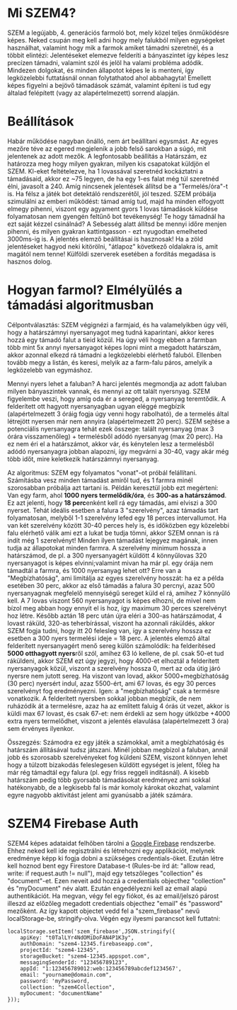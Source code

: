 # Mi SZEM4?

SZEM a legújabb, 4. generációs farmoló bot, mely közel teljes önműködésre képes. Neked csupán meg kell adni hogy mely falukból milyen egységeket használhat, valamint hogy mik a farmok amiket támadni szeretnél, és a többit elintézi: Jelentéseket elemezve felderíti a bányaszintet így képes lesz precízen támadni, valamint szól és jelöl ha valami probléma adódik. Mindezen dolgokat, és minden állapotot képes le is menteni, így legközelebbi futtatásnál onnan folytathatod ahol abbahagyta!
Emellett képes figyelni a bejövő támadások számát, valamint építeni is tud egy általad felépített (vagy az alapértelmezett) sorrend alapján.

# Beállítások

Habár működése nagyban önálló, nem árt beállítani egysmást. Az egyes mezőre téve az egered megjelenik a jobb felső sarokban a súgó, mit jelentenek az adott mezők. A legfontosabb beállítás a Határszám, ez határozza meg hogy milyen gyakran, milyen kis csapatokat küldjön el SZEM. Kl-eket feltételezve, ha 1 lovassával szeretnéd kockáztatni a támadásaid, akkor ez ~75 legyen, de ha egy 1-es falat még túl szeretnéd élni, javasolt a 240. Amíg nincsenek jelentések állítsd be a "Termelés/óra"-t is.
Ha félsz a játék bot detektáló rendszerétől, jól teszed. SZEM próbálja szimulálni az emberi működést: támad amíg tud, majd ha minden elfogyott elmegy pihenni, viszont egy agyament gyors 1 lovas támadások küldése folyamatosan nem gyengén feltűnő bot tevékenység! Te hogy támadnál ha ezt saját kézzel csinálnád? A Sebesség alatt állítsd be mennyi időre menjen pihenni, és milyen gyakran kattintgasson - ezt nyugodtan emelheted 3000ms-ig is.
A jelentés elemző beállításai is hasznosak! Ha a zöld jelentéseket hagyod neki kitörölni, "átlapoz" következő oldalakra is, amit magától nem tenne! Külföldi szerverek esetében a fordítás megadása is hasznos dolog.

# Hogyan farmol? Elmélyülés a támadási algoritmusban

Célpontválasztás: SZEM végignézi a farmjaid, és ha valamelyikben úgy véli, hogy a határszámnyi nyersanyagot meg tudná kaparintani, akkor keres hozzá egy támadó falut a tieid közül. Ha úgy véli hogy ebben a farmban több mint 5x annyi nyersanyagot képes lopni mint a megadott határszám, akkor azonnal elkezd rá támadni a legközelebbi elérhető faluból. Ellenben tovább megy a listán, és keresi, melyik az a farm-falu páros, amelyik a legközelebb van egymáshoz.

Mennyi nyers lehet a faluban? A harci jelentés megmondja az adott faluban milyen bányaszintek vannak, és mennyi az ott talált nyersnyag. SZEM figyelembe veszi, hogy amíg oda ér a sereged, a nyersanyag teremtődik. A felderített ott hagyott nyersanyagban ugyan eléggé megbízik (alapértelmezett 3 óráig fogja úgy venni hogy rabolható), de a termelés által létrejött nyersen már nem annyira (alapértelmezett 20 perc). SZEM sejtése a potenciális nyersanyagra tehát ezek összege: talált nyersanyag (max 3 órára visszamenőleg) + termelésből adódó nyersanyag (max 20 perc). Ha ez nem éri el a határszámot, akkor vár, és kénytelen lesz a termelésből adódó nyersanyagra jobban alapozni, így megvárni a 30-40, vagy akár még több időt, mire keletkezik határszámnyi nyersanyag.

Az algoritmus: SZEM egy folyamatos "vonat"-ot próbál felállítani. Számításba vesz minden támadást amiről tud, és 1 farmra minél szorosabban próbálja azt tartani is. Példán keresztül jobb ezt megérteni: Van egy farm, ahol **1000 nyers termelődik/óra**, és **300-as a határszámod**. Ez azt jelenti, hogy **18 perc**enként kell rá egy támadás, ami elviszi a 300 nyerset. Tehát ideális esetben a falura 3 "szerelvény", azaz támadás tart folyamatosan, melyből 1-1 szerelvény lefed egy 18 perces intervallumot. Ha van két szerelvény között 30-40 perces hely is, és időközben egy közelebbi falu elérhető válik ami ezt a lukat be tudja tömni, akkor SZEM onnan is rá indít még 1 szerelvényt! Minden ilyen támadást lejegyez magának, innen tudja az állapotokat minden farmra. A szerelvény minimum hossza a határszámod, de pl. a 300 nyersanyagért küldött 4 könnyűlovas 320 nyersanyagot is képes elvinni;valamint mivan ha már pl. egy órája nem támadtál a farmra, és 1000 nyersanyag lehet ott? Erre van a "Megbízhatóság", ami limitálja az egyes szerelvény hosszát: ha ez a példa esetében 30 perc, akkor az első támadás a falura 30 percnyi, azaz 500 nyersanyagnak megfelelő mennyiségű sereget küld el rá, amihez 7 könnyűló kell. A 7 lovas viszont 560 nyersanyagot is képes elhozni, de mivel nem bízol meg abban hogy ennyit el is hoz, így maximum 30 perces szerelvényt hoz létre. Később aztán 18 perc után újra eléri a 300-as határszámodat, 4 lovast ráküld, 320-as teherbírással, viszont ha azonnali ráküldés, akkor SZEM fogja tudni, hogy itt 20 felesleg van, így a szerelvény hossza ez esetben a 300 nyers termelési ideje = 18 perc. A jelentés elemző által felderített nyersanyagért menő sereg külön számolódik: ha felderítésed **5000 otthagyott nyers**ről szól, amihez 63 ló kellene, de pl. csak 50-et tud ráküldeni, akkor SZEM ezt úgy jegyzi, hogy 4000-et elhoztál a felderített nyersanyagok közül, viszont a szerelvény hossza 0, mert az oda útig járó nyersre nem jutott sereg. Ha viszont van lovad, akkor 5000+megbízhatóság (30 perc) nyersért indul, azaz 5500-ért, ami 67 lovas, és egy 30 perces szerelvényt fog eredményezni. Igen: a "megbízhatóság" csak a termésre vonatkozik. A felderített nyersben sokkal jobban megbízik, de nem ruházódik át a termelésre, azaz ha az említett faluig 4 órás út vezet, akkor is küldi max 67 lovast,  és csak 67-et: nem érdekli az sem hogy útközbe +4000 extra nyers termelődhet, viszont a jelentés elavulása (alapértelmezett 3 óra) sem érvényes ilyenkor.

Összegzés: Számodra ez egy játék a számokkal, amit a megbízhatóság és határszám állításával tudsz játszani. Minél jobban megbízol a faluban, annál jobb és szorosabb szerelvényeket fog küldeni SZEM, viszont könnyen lehet hogy a túlzott bizakodás feleslegesen küldött egységet is jelent, főleg ha már rég támadtál egy falura (pl. egy friss reggeli indításnál). A kisebb határszám pedig több gyorsabb támadásokat eredményez ami sokkal hatékonyabb, de a legkisebb fal is már komoly károkat okozhat, valamint egyre nagyobb aktivitást jelent ami gyanúsabb a játék számára.

# SZEM4 Firebase Auth
SZEM4 képes adataidat felhőben tárolni a [Google Firebase](https://console.firebase.google.com/u/0/) rendszerbe. Ehhez neked kell ide regisztrálni és létrehozni egy applikációt, melynek eredménye képp ki fogja dobni a szükséges credentials-öket.
Ezután létre kell hoznod bent egy Firestore Database-t (Rules-be írd át: "allow read, write: if request.auth != null"), majd egy tetszőleges "collection" és "document"-et. Ezen neveit add hozzá a credentials objecthez "collection" és "myDocument" név alatt.
Ezután engedélyezni kell az email alapú authentikációt. Ha megvan, végy fel egy fiókot, és az email/jelszó párost illeszd az előzőleg megadott credentials objecthez "email" és "password" mezőként.
Az így kapott objectet vedd fel a "szem_firebase" nevű localStorage-be, stringify-olva. Végén egy ilyesmi parancsot kell futtatni:
```
localStorage.setItem('szem_firebase',JSON.stringify({
    apiKey: "t0TalLYr4NdOMiDoFAN4P1K3y",
    authDomain: "szem4-12345.firebaseapp.com",
    projectId: "szem4-12345",
    storageBucket: "szem4-12345.appspot.com",
    messagingSenderId: "123456789123",
    appId: "1:123456789012:web:123456789abcdef1234567',
    email: "yourname@domain.com",
    password: 'myPassword,
    collection: "szem4Collection",
    myDocument: "documentName"
}));
```